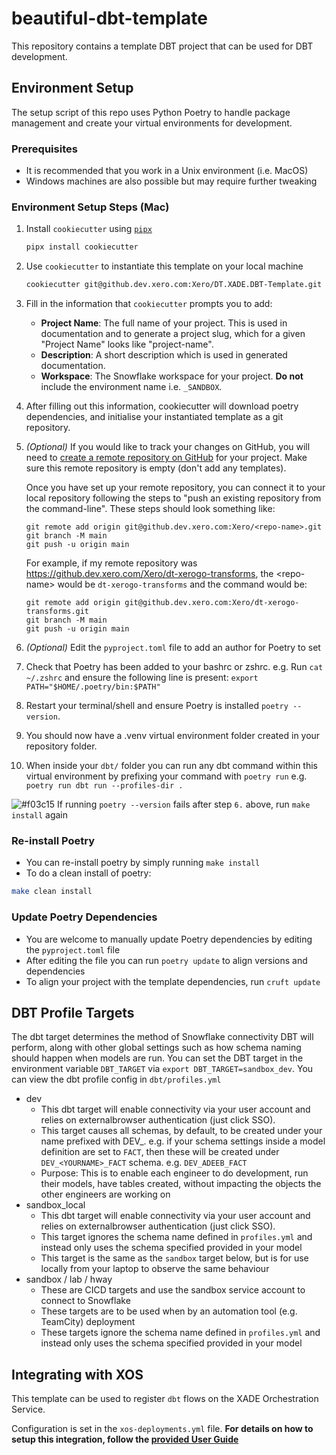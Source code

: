 # beautiful-dbt-template
This repository contains a template DBT project that can be used for DBT development.


## Environment Setup
The setup script of this repo uses Python Poetry to handle package management and create your virtual environments for development.

### Prerequisites
 - It is recommended that you work in a Unix environment (i.e. MacOS)
 - Windows machines are also possible but may require further tweaking


### Environment Setup Steps (Mac)
 1. Install `cookiecutter` using [`pipx`](https://github.com/pipxproject/pipx)
    ```bash
    pipx install cookiecutter
    ```

 1. Use `cookiecutter` to instantiate this template on your local machine

    ```bash
    cookiecutter git@github.dev.xero.com:Xero/DT.XADE.DBT-Template.git
    ```

 1. Fill in the information that `cookiecutter` prompts you to add:
    - **Project Name**: The full name of your project. This is used in documentation and to generate a project slug, which for a given "Project Name" looks like "project-name".
    - **Description**: A short description which is used in generated documentation.
    - **Workspace**: The Snowflake workspace for your project. **Do not** include the environment name i.e. `_SANDBOX`.


 1. After filling out this information, cookiecutter will download poetry dependencies, and initialise your instantiated template as a git repository.

1. *(Optional)* If you would like to track your changes on GitHub, you will need to [create a remote repository on GitHub](https://github.dev.xero.com/new) for your project. Make sure this remote repository is empty (don't add any templates).

   Once you have set up your remote repository, you can connect it to your local repository following the steps to "push an existing repository from the command-line". These steps should look something like:
    ```
    git remote add origin git@github.dev.xero.com:Xero/<repo-name>.git
    git branch -M main
    git push -u origin main
    ```
    For example, if my remote repository was https://github.dev.xero.com/Xero/dt-xerogo-transforms, the \<repo-name\> would be `dt-xerogo-transforms` and the command would be:
    ```
    git remote add origin git@github.dev.xero.com:Xero/dt-xerogo-transforms.git
    git branch -M main
    git push -u origin main
    ```

 1. *(Optional)* Edit the `pyproject.toml` file to add an author for Poetry to set
 1. Check that Poetry has been added to your bashrc or zshrc. e.g. Run `cat ~/.zshrc` and ensure the following line is present: `export PATH="$HOME/.poetry/bin:$PATH"`
 1. Restart your terminal/shell and ensure Poetry is installed `poetry --version`.
 1. You should now have a .venv virtual environment folder created in your repository folder.
 1. When inside your `dbt/` folder you can run any dbt command within this virtual environment by prefixing your command with `poetry run` e.g. `poetry run dbt run --profiles-dir .`

 ![#f03c15](https://via.placeholder.com/15/f03c15/000000?text=+) If running `poetry --version` fails after step `6.` above, run `make install` again

### Re-install Poetry
 - You can re-install poetry by simply running `make install`
 - To do a clean install of poetry:
  ```bash
  make clean install
  ```

### Update Poetry Dependencies
 - You are welcome to manually update Poetry dependencies by editing the `pyproject.toml` file
 - After editing the file you can run `poetry update` to align versions and dependencies
 - To align your project with the template dependencies, run `cruft update`

## DBT Profile Targets
The dbt target determines the method of Snowflake connectivity DBT will perform, along with other global settings such as how schema naming should happen when models are run. You can set the DBT target in the environment variable `DBT_TARGET` via `export DBT_TARGET=sandbox_dev`. You can view the dbt profile config in `dbt/profiles.yml`
 - dev
   - This dbt target will enable connectivity via your user account and relies on externalbrowser authentication (just click SSO).
   - This target causes all schemas, by default, to be created under your name prefixed with DEV_. e.g. if your schema settings inside a model definition are set to `FACT`, then these will be created under `DEV_<YOURNAME>_FACT` schema. e.g. `DEV_ADEEB_FACT`
   - Purpose: This is to enable each engineer to do development, run their models, have tables created, without impacting the objects the other engineers are working on
 - sandbox_local
   - This dbt target will enable connectivity via your user account and relies on externalbrowser authentication (just click SSO).
   - This target ignores the schema name defined in `profiles.yml` and instead only uses the schema specified provided in your model
   - This target is the same as the `sandbox` target below, but is for use locally from your laptop to observe the same behaviour
 - sandbox / lab / hway
   - These are CICD targets and use the sandbox service account to connect to Snowflake
   - These targets are to be used when by an automation tool (e.g. TeamCity) deployment
   - These targets ignore the schema name defined in `profiles.yml` and instead only uses the schema specified provided in your model

## Integrating with XOS
This template can be used to register `dbt` flows on the XADE Orchestration Service.

Configuration is set in the `xos-deployments.yml` file. **For details on how to setup this integration, follow the [provided User Guide](https://xero.atlassian.net/wiki/spaces/DATATEAM/pages/269755945637/XOS+-+User+Guide+-+Prefect+Deployer)**
